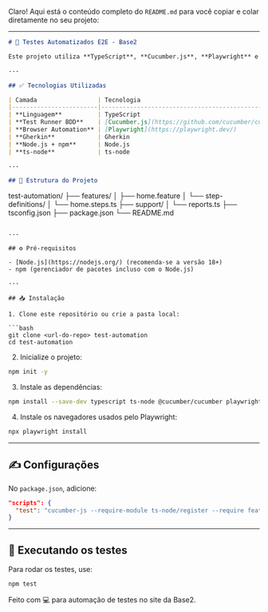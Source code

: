 Claro! Aqui está o conteúdo completo do `README.md` para você copiar e colar diretamente no seu projeto:

---

```markdown
# 🧪 Testes Automatizados E2E - Base2

Este projeto utiliza **TypeScript**, **Cucumber.js**, **Playwright** e **Gherkin** para testar comportamentos no site [base2.com.br](https://base2.com.br).

---

## ✅ Tecnologias Utilizadas

| Camada                 | Tecnologia                                             | Finalidade                                                    |
|------------------------|--------------------------------------------------------|----------------------------------------------------------------|
| **Linguagem**          | TypeScript                                             | Escrita tipada, moderna e segura para testes                  |
| **Test Runner BDD**    | [Cucumber.js](https://github.com/cucumber/cucumber-js) | Executa cenários `.feature` escritos em Gherkin               |
| **Browser Automation** | [Playwright](https://playwright.dev/)                  | Automatiza testes de navegador com Chromium, Firefox e WebKit |
| **Gherkin**            | Gherkin                                                | Linguagem legível para definir comportamentos (cenários BDD)  |
| **Node.js + npm**      | Node.js                                                | Ambiente de execução e gerenciamento de dependências          |
| **ts-node**            | ts-node                                                | Executa arquivos TypeScript diretamente                       |

---

## 📂 Estrutura do Projeto

```

test-automation/
├── features/
│   ├── home.feature
│   └── step-definitions/
│       └── home.steps.ts
├── support/
│   └── reports.ts
├── tsconfig.json
├── package.json
└── README.md

````

---

## ⚙️ Pré-requisitos

- [Node.js](https://nodejs.org/) (recomenda-se a versão 18+)
- npm (gerenciador de pacotes incluso com o Node.js)

---

## 📥 Instalação

1. Clone este repositório ou crie a pasta local:

```bash
git clone <url-do-repo> test-automation
cd test-automation
````

2. Inicialize o projeto:

```bash
npm init -y
```

3. Instale as dependências:

```bash
npm install --save-dev typescript ts-node @cucumber/cucumber playwright
```

4. Instale os navegadores usados pelo Playwright:

```bash
npx playwright install
```

---

## ✍️ Configurações

No `package.json`, adicione:

```json
"scripts": {
  "test": "cucumber-js --require-module ts-node/register --require features/**/*.ts"
}
```

---

## 🚀 Executando os testes

Para rodar os testes, use:

```bash
npm test
```

Feito com 💻 para automação de testes no site da Base2.

